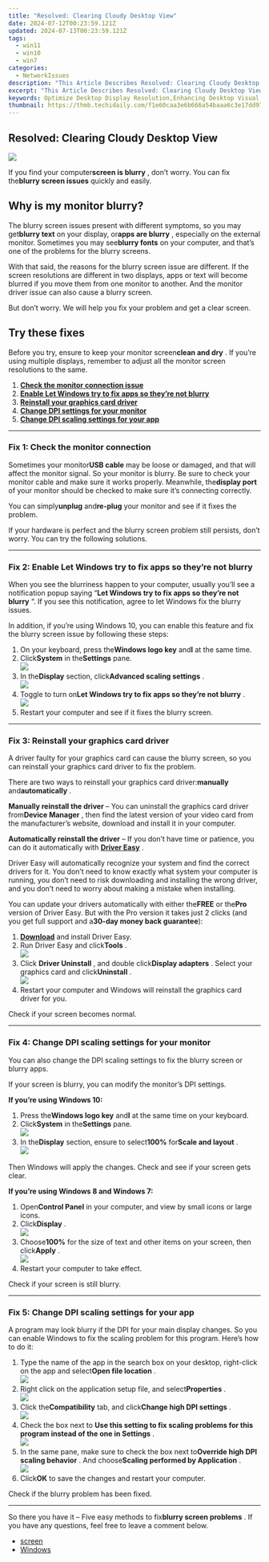 ```yaml
---
title: "Resolved: Clearing Cloudy Desktop View"
date: 2024-07-12T00:23:59.121Z
updated: 2024-07-13T00:23:59.121Z
tags:
  - win11
  - win10
  - win7
categories:
  - NetworkIssues
description: "This Article Describes Resolved: Clearing Cloudy Desktop View"
excerpt: "This Article Describes Resolved: Clearing Cloudy Desktop View"
keywords: Optimize Desktop Display Resolution,Enhancing Desktop Visual Clarity,Improve Screen Clarity for Desktops,Fix Cloudy Desktop Images,Resolving Blurry Screen Issues,Clean Desktop Image Quality,Clearing Desktop View Distortion
thumbnail: https://thmb.techidaily.com/f1e60caa3e6b666a54baaa6c3e17dd97a81f74bfc14a37bcb509db67f36be2c1.jpg
---
```


## Resolved: Clearing Cloudy Desktop View

![](https://images.drivereasy.com/wp-content/uploads/2018/10/img_5bd2d64da2976.jpg)

 If you find your computer**screen is blurry** , don’t worry. You can fix the**blurry screen issues**  quickly and easily.

## Why is my monitor blurry?

 The blurry screen issues present with different symptoms, so you may get**blurry text** on your display, or**apps are blurry** , especially on the external monitor. Sometimes you may see**blurry fonts** on your computer, and that’s one of the problems for the blurry screens.

 With that said, the reasons for the blurry screen issue are different. If the screen resolutions are different in two displays, apps or text will become blurred if you move them from one monitor to another. And the monitor driver issue can also cause a blurry screen.

 But don’t worry. We will help you fix your problem and get a clear screen.

## Try these fixes

 Before you try, ensure to keep your monitor screen**clean and dry** . If you’re using multiple displays, remember to adjust all the monitor screen resolutions to the same.

1. [**Check the monitor connection issue**](#Fix1)
2. [**Enable Let Windows try to fix apps so they’re not blurry**](#Fix2)
3. [**Reinstall your graphics card driver**](#Fix3)
4. [**Change DPI settings for your monitor**](#Fix4)
5. [**Change DPI scaling settings for your app**](#Fix5)

---

### Fix 1: Check the monitor connection

 Sometimes your monitor**USB cable** may be loose or damaged, and that will affect the monitor signal. So your monitor is blurry. Be sure to check your monitor cable and make sure it works properly. Meanwhile, the**display port** of your monitor should be checked to make sure it’s connecting correctly.

 You can simply**unplug** and**re-plug** your monitor and see if it fixes the problem.

 If your hardware is perfect and the blurry screen problem still persists, don’t worry. You can try the following solutions.

---

### Fix 2: Enable Let Windows try to fix apps so they’re not blurry

 When you see the blurriness happen to your computer, usually you’ll see a notification popup saying “**Let Windows try to fix apps so they’re not blurry** “. If you see this notification, agree to let Windows fix the blurry issues.

 In addition, if you’re using Windows 10, you can enable this feature and fix the blurry screen issue by following these steps:

1. On your keyboard, press the**Windows logo key** and**I** at the same time.
2. Click**System** in the**Settings** pane.  
![](https://images.drivereasy.com/wp-content/uploads/2018/10/img_5bd2dc28f1e4f.jpg)
3. In the**Display** section, click**Advanced scaling settings** .  
![](https://images.drivereasy.com/wp-content/uploads/2018/10/img_5bd2dc64ac9c5.jpg)
4. Toggle to turn on**Let Windows try to fix apps so they’re not blurry** .  
![](https://images.drivereasy.com/wp-content/uploads/2018/10/img_5bd2dc98f2c2a.jpg)
5. Restart your computer and see if it fixes the blurry screen.

---

### Fix 3: Reinstall your graphics card driver

 A driver faulty for your graphics card can cause the blurry screen, so you can reinstall your graphics card driver to fix the problem.

 There are two ways to reinstall your graphics card driver:**manually** and**automatically** .

**Manually reinstall the driver** – You can uninstall the graphics card driver from**Device Manager** , then find the latest version of your video card from the manufacturer’s website, download and install it in your computer.

**Automatically reinstall the driver** – If you don’t have time or patience, you can do it automatically with **[Driver Easy](https://tools.techidaily.com/drivereasy/download/)**  .

 Driver Easy will automatically recognize your system and find the correct drivers for it. You don’t need to know exactly what system your computer is running, you don’t need to risk downloading and installing the wrong driver, and you don’t need to worry about making a mistake when installing.

 You can update your drivers automatically with either the**FREE** or the**Pro** version of Driver Easy. But with the Pro version it takes just 2 clicks (and you get full support and a**30-day money back guarantee**):

1. **[Download](https://tools.techidaily.com/drivereasy/download/)**  and install Driver Easy.
2. Run Driver Easy and click**Tools** .  
![](https://images.drivereasy.com/wp-content/uploads/2018/10/img_5bd2e2b88e496.jpg)
3. Click **Driver Uninstall** , and double click**Display adapters** . Select your graphics card and click**Uninstall** .  
![](https://images.drivereasy.com/wp-content/uploads/2018/10/img_5bd2e321663f9.jpg)
4. Restart your computer and Windows will reinstall the graphics card driver for you.

Check if your screen becomes normal.

---

### Fix 4: Change DPI scaling settings for your monitor

 You can also change the DPI scaling settings to fix the blurry screen or blurry apps.

 If your screen is blurry, you can modify the monitor’s DPI settings.

**If you’re using Windows 10:**

1. Press the**Windows logo key** and**I** at the same time on your keyboard.
2. Click**System** in the**Settings** pane.  
![](https://images.drivereasy.com/wp-content/uploads/2018/10/img_5bd2dc28f1e4f.jpg)
3. In the**Display** section, ensure to select**100%** for**Scale and layout** .  
![](https://images.drivereasy.com/wp-content/uploads/2018/10/img_5bd2dd811ac99.jpg)

 Then Windows will apply the changes. Check and see if your screen gets clear.

**If you’re using Windows 8 and Windows 7:**

1. Open**Control Panel** in your computer, and view by small icons or large icons.
2. Click**Display** .  
![](https://images.drivereasy.com/wp-content/uploads/2018/10/img_5bd2ddc26c22b.jpg)
3. Choose**100%** for the size of text and other items on your screen, then click**Apply** .  
![](https://images.drivereasy.com/wp-content/uploads/2018/10/img_5bd2de0505d7c.jpg)
4. Restart your computer to take effect.

Check if your screen is still blurry.

---

### Fix 5: Change DPI scaling settings for your app

 A program may look blurry if the DPI for your main display changes. So you can enable Windows to fix the scaling problem for this program. Here’s how to do it:

1. Type the name of the app in the search box on your desktop, right-click on the app and select**Open file location** .  
![](https://images.drivereasy.com/wp-content/uploads/2018/10/img_5bd2de6b88075.jpg)
2. Right click on the application setup file, and select**Properties** .  
![](https://images.drivereasy.com/wp-content/uploads/2018/10/img_5bd2de9be456f.jpg)
3. Click the**Compatibility** tab, and click**Change high DPI settings** .  
![](https://images.drivereasy.com/wp-content/uploads/2018/10/img_5bd2ded740b3e.jpg)
4. Check the box next to **Use this setting to fix scaling problems for this program instead of the one in Settings** .  
![](https://images.drivereasy.com/wp-content/uploads/2018/10/img_5bd2df1fe793e.jpg)
5. In the same pane, make sure to check the box next to**Override high DPI scaling behavior** . And choose**Scaling performed by Application** .  
![](https://images.drivereasy.com/wp-content/uploads/2018/10/img_5bd2df58aa45d.jpg)
6. Click**OK** to save the changes and restart your computer.

Check if the blurry problem has been fixed.

---

 So there you have it – Five easy methods to fix**blurry screen problems** . If you have any questions, feel free to leave a comment below.

* [screen](https://tools.techidaily.com/drivereasy/download/)
* [Windows](https://tools.techidaily.com/drivereasy/download/)

<ins class="adsbygoogle"
     style="display:block"
     data-ad-format="autorelaxed"
     data-ad-client="ca-pub-7571918770474297"
     data-ad-slot="1223367746"></ins>



<ins class="adsbygoogle"
     style="display:block"
     data-ad-client="ca-pub-7571918770474297"
     data-ad-slot="8358498916"
     data-ad-format="auto"
     data-full-width-responsive="true"></ins>




